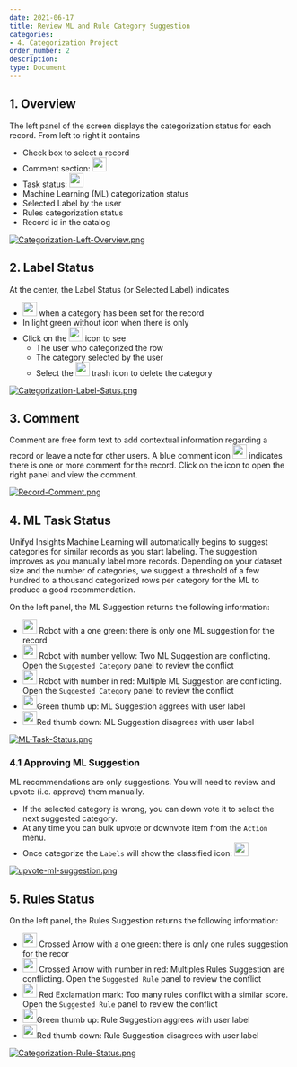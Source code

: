 ```yaml
---
date: 2021-06-17
title: Review ML and Rule Category Suggestion
categories:
- 4. Categorization Project
order_number: 2
description:
type: Document
---
```


## 1. Overview 

The left panel of the screen displays the categorization status for each record.  From left to right it contains
* Check box to select a record
* Comment section: <img src="/user-documentation/images/comments-solid.svg" width="25" height="25"> 
* Task status: <img src="/user-documentation/images/list-solid.svg" width="25" height="25">
* Machine Learning (ML) categorization status
* Selected Label by the user
* Rules categorization status
* Record id in the catalog

[![Categorization-Left-Overview.png](/user-documentation/images/Categorization-Left-Overview.png)](/user-documentation/images/Categorization-Left-Overview.png)

## 2. Label Status 

At the center, the Label Status (or Selected Label) indicates
*  <img src="/user-documentation/images/sitemap-solid.svg" width="25" height="25"> when a category has been set for the record
* In light green without icon when there is only 
* Click on the  <img src="/user-documentation/images/sitemap-solid.svg" width="25" height="25"> icon to see
  * The user who categorized the row
  * The category selected by the user
  * Select the  <img src="/user-documentation/images/trash-solid.svg" width="25" height="25"> trash icon to delete the category


[![Categorization-Label-Satus.png](/user-documentation/images/Categorization-Label-Satus.png)](/user-documentation/images/Categorization-Label-Satus.png)


## 3. Comment

Comment are free form text to add contextual information regarding a record or leave a note for other users. A blue comment icon <img src="/user-documentation/images/comments-solid.svg" width="25" height="25"> indicates there is one or more comment for the record. Click on the icon to open the right panel and view the comment. 

[![Record-Comment.png](/user-documentation/images/Record-Comment.png)](/user-documentation/images/Record-Comment.png)

## 4. ML Task Status

Unifyd Insights Machine Learning will automatically begins to suggest categories for similar records as you start labeling. The suggestion improves as you manually label more records. Depending on your dataset size and the number of categories, we suggest a threshold of a few hundred to a thousand categorized rows per category for the ML to produce a good recommendation. 

On the left panel, the ML Suggestion returns the following information:
* <img src="/user-documentation/images/android.svg" width="25" height="25"> Robot with a one green: there is only one ML suggestion for the record
* <img src="/user-documentation/images/android.svg" width="25" height="25"> Robot with number yellow: Two ML Suggestion are conflicting. Open the `Suggested Category` panel to review the conflict 
* <img src="/user-documentation/images/android.svg" width="25" height="25"> Robot with number in red: Multiple ML Suggestion are conflicting. Open the `Suggested Category` panel to review the conflict 
* <img src="/user-documentation/images/thumbs-up-solid.svg" width="25" height="25">Green thumb up: ML Suggestion aggrees with user label
* <img src="/user-documentation/images/thumbs-down-solid.svg" width="25" height="25">Red thumb down: ML Suggestion disagrees with user label

[![ML-Task-Status.png](/user-documentation/images/ML-Task-Status.png)](/user-documentation/images/ML-Task-Status.png)

### 4.1 Approving ML Suggestion 

ML recommendations are only suggestions. You will need to review and upvote (i.e. approve) them manually.
* If the selected category is wrong, you can down vote it to select the next suggested category. 
* At any time you can bulk upvote or downvote item from the `Action` menu.
* Once categorize the `Labels` will show the classified icon: <img src="/user-documentation/images/sitemap-solid.svg" width="25" height="25">

[![upvote-ml-suggestion.png](/user-documentation/images/upvote-ml-suggestion.png)](/user-documentation/images/upvote-ml-suggestion.png)

## 5. Rules Status 

On the left panel, the Rules Suggestion returns the following information:
* <img src="/user-documentation/images/random.svg" width="25" height="25"> Crossed Arrow with a one green: there is only one rules suggestion for the recor
* <img src="/user-documentation/images/random.svg" width="25" height="25"> Crossed Arrow with number in red: Multiples Rules Suggestion are conflicting. Open the `Suggested Rule` panel to review the conflict 
* <img src="/user-documentation/images/exclamation.svg" width="25" height="25"> Red Exclamation mark: Too many rules conflict with a similar score. Open the `Suggested Rule` panel to review the conflict 
* <img src="/user-documentation/images/thumbs-up-solid.svg" width="25" height="25">Green thumb up: Rule Suggestion aggrees with user label
* <img src="/user-documentation/images/thumbs-down-solid.svg" width="25" height="25">Red thumb down: Rule Suggestion disagrees with user label

[![Categorization-Rule-Status.png](/user-documentation/images/Categorization-Rule-Status.png)](/user-documentation/images/Categorization-Rule-Status.png)
